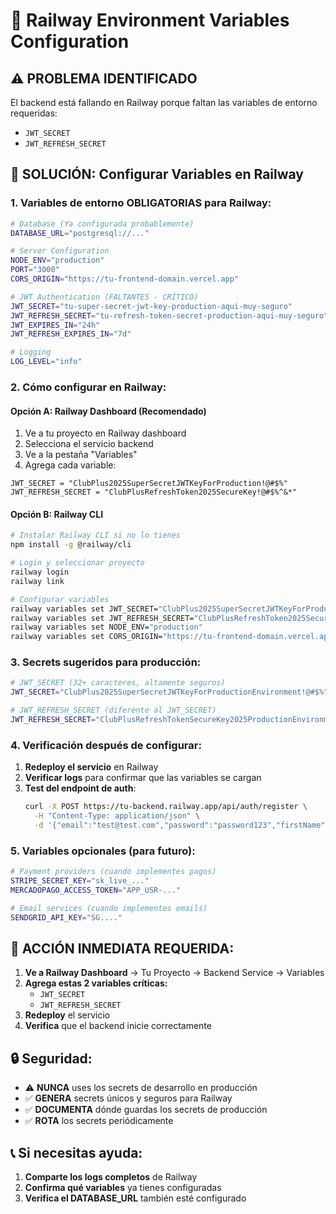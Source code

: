 # 🚀 Railway Environment Variables Configuration

## ⚠️ PROBLEMA IDENTIFICADO

El backend está fallando en Railway porque faltan las variables de entorno
requeridas:

- `JWT_SECRET`
- `JWT_REFRESH_SECRET`

## 🔧 SOLUCIÓN: Configurar Variables en Railway

### 1. **Variables de entorno OBLIGATORIAS para Railway:**

```bash
# Database (Ya configurada probablemente)
DATABASE_URL="postgresql://..."

# Server Configuration
NODE_ENV="production"
PORT="3000"
CORS_ORIGIN="https://tu-frontend-domain.vercel.app"

# JWT Authentication (FALTANTES - CRÍTICO)
JWT_SECRET="tu-super-secret-jwt-key-production-aqui-muy-seguro"
JWT_REFRESH_SECRET="tu-refresh-token-secret-production-aqui-muy-seguro"
JWT_EXPIRES_IN="24h"
JWT_REFRESH_EXPIRES_IN="7d"

# Logging
LOG_LEVEL="info"
```

### 2. **Cómo configurar en Railway:**

#### Opción A: Railway Dashboard (Recomendado)

1. Ve a tu proyecto en Railway dashboard
2. Selecciona el servicio backend
3. Ve a la pestaña "Variables"
4. Agrega cada variable:

```
JWT_SECRET = "ClubPlus2025SuperSecretJWTKeyForProduction!@#$%"
JWT_REFRESH_SECRET = "ClubPlusRefreshToken2025SecureKey!@#$%^&*"
```

#### Opción B: Railway CLI

```bash
# Instalar Railway CLI si no lo tienes
npm install -g @railway/cli

# Login y seleccionar proyecto
railway login
railway link

# Configurar variables
railway variables set JWT_SECRET="ClubPlus2025SuperSecretJWTKeyForProduction!@#$%"
railway variables set JWT_REFRESH_SECRET="ClubPlusRefreshToken2025SecureKey!@#$%^&*"
railway variables set NODE_ENV="production"
railway variables set CORS_ORIGIN="https://tu-frontend-domain.vercel.app"
```

### 3. **Secrets sugeridos para producción:**

```bash
# JWT_SECRET (32+ caracteres, altamente seguros)
JWT_SECRET="ClubPlus2025SuperSecretJWTKeyForProductionEnvironment!@#$%^&*()"

# JWT_REFRESH_SECRET (diferente al JWT_SECRET)
JWT_REFRESH_SECRET="ClubPlusRefreshTokenSecureKey2025ProductionEnvironment!@#$%^&*()"
```

### 4. **Verificación después de configurar:**

1. **Redeploy el servicio** en Railway
2. **Verificar logs** para confirmar que las variables se cargan
3. **Test del endpoint de auth**:
   ```bash
   curl -X POST https://tu-backend.railway.app/api/auth/register \
     -H "Content-Type: application/json" \
     -d '{"email":"test@test.com","password":"password123","firstName":"Test","lastName":"User"}'
   ```

### 5. **Variables opcionales (para futuro):**

```bash
# Payment providers (cuando implementes pagos)
STRIPE_SECRET_KEY="sk_live_..."
MERCADOPAGO_ACCESS_TOKEN="APP_USR-..."

# Email services (cuando implementes emails)
SENDGRID_API_KEY="SG...."
```

## 🚨 **ACCIÓN INMEDIATA REQUERIDA:**

1. **Ve a Railway Dashboard** → Tu Proyecto → Backend Service → Variables
2. **Agrega estas 2 variables críticas:**
   - `JWT_SECRET`
   - `JWT_REFRESH_SECRET`
3. **Redeploy** el servicio
4. **Verifica** que el backend inicie correctamente

## 🔒 **Seguridad:**

- ⚠️ **NUNCA** uses los secrets de desarrollo en producción
- ✅ **GENERA** secrets únicos y seguros para Railway
- ✅ **DOCUMENTA** dónde guardas los secrets de producción
- ✅ **ROTA** los secrets periódicamente

## 📞 **Si necesitas ayuda:**

1. **Comparte los logs completos** de Railway
2. **Confirma qué variables** ya tienes configuradas
3. **Verifica el DATABASE_URL** también esté configurado
